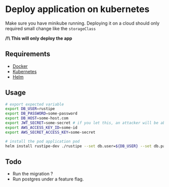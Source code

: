 # Deploy application on kubernetes


Make sure you have minikube running. Deploying it on a cloud should only required small change like the `storageClass`

**/!\ This will only deploy the app**

## Requirements

- [Docker](https://www.docker.com/)
- [Kubernetes](https://kubernetes.io/)
- [Helm](https://helm.sh)

## Usage

```sh
# export expected variable
export DB_USER=rustipe
export DB_PASSWORD=some-password
export DB_HOST=some-host.com
export JWT_SECRET=some-secret # if you let this, an attacker will be able to create valid JWT token
export AWS_ACCESS_KEY_ID=some-id
export AWS_SECRET_ACCESS_KEY=some-secret

# install the pod application pod
helm install rustipe-dev ./rustipe --set db.user=${DB_USER} --set db.password=${DB_PASSWORD} --set db.host=${DB_HOST} --set jwt.secret=${JWT_SECRET} --set aws.access_key_id=${AWS_ACCESS_KEY_ID} --set aws.secret_access_key=${AWS_SECRET_ACCESS_KEY}
```

## Todo

- Run the migration ?
- Run postgres under a feature flag.
